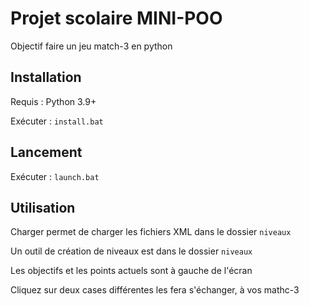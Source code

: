 # Projet scolaire MINI-POO
Objectif faire un jeu match-3 en python

## Installation
Requis : Python 3.9+

Exécuter : `install.bat`

## Lancement

Exécuter : `launch.bat`

## Utilisation

Charger permet de charger les fichiers XML dans le dossier `niveaux`

Un outil de création de niveaux est dans le dossier `niveaux`

Les objectifs et les points actuels sont à gauche de l'écran

Cliquez sur deux cases différentes les fera s'échanger, à vos mathc-3
